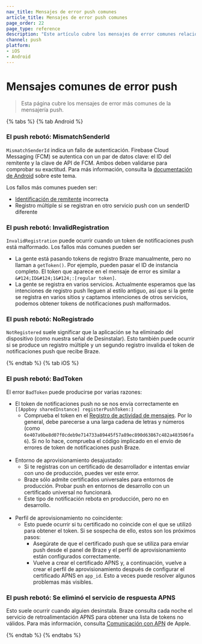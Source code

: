 ```yaml
---
nav_title: Mensajes de error push comunes
article_title: Mensajes de error push comunes
page_order: 22
page_type: reference
description: "Este artículo cubre los mensajes de error comunes relacionados con push para iOS y Android, y te guía a través de posibles soluciones."
channel: push
platform:
- iOS
- Android
---
```


# Mensajes comunes de error push

> Esta página cubre los mensajes de error más comunes de la mensajería push.

{% tabs %}
{% tab Android %} 
### El push rebotó: MismatchSenderId
`MismatchSenderId` indica un fallo de autenticación. Firebase Cloud Messaging (FCM) se autentica con un par de datos clave: el ID del remitente y la clave de API de FCM.  Ambos deben validarse para comprobar su exactitud. Para más información, consulta la [documentación de Android](https://firebase.google.com/docs/cloud-messaging/http-server-ref#error-codes) sobre este tema.

Los fallos más comunes pueden ser:
- [Identificación de remitente]({{site.baseurl}}/developer_guide/platform_integration_guides/android/push_notifications/integration/standard_integration/#step-1-enable-firebase) incorrecta
- Registro múltiple si se registran en otro servicio push con un senderID diferente

### El push rebotó: InvalidRegistration
`InvalidRegistration` puede ocurrir cuando un token de notificaciones push está malformado. Los fallos más comunes pueden ser
- La gente está pasando tokens de registro Braze manualmente, pero no llaman a `getToken()`. Por ejemplo, pueden pasar el ID de instancia completo. El token que aparece en el mensaje de error es similar a `&#124;ID&#124;1&#124;:[regular token]`.  
- La gente se registra en varios servicios. Actualmente esperamos que las intenciones de registro push lleguen al estilo antiguo, así que si la gente se registra en varios sitios y captamos intenciones de otros servicios, podemos obtener tokens de notificaciones push malformados.

### El push rebotó: NoRegistrado
`NotRegistered` suele significar que la aplicación se ha eliminado del dispositivo (como nuestra señal de Desinstalar). Esto también puede ocurrir si se produce un registro múltiple y un segundo registro invalida el token de notificaciones push que recibe Braze.

{% endtab %}
{% tab iOS %}

### El push rebotó: BadToken

El error `BadToken` puede producirse por varias razones:
- El token de notificaciones push no se nos envía correctamente en `[[Appboy sharedInstance] registerPushToken:]`
	- Comprueba el token en el [Registro de actividad de mensajes]({{site.baseurl}}/user_guide/administrative/app_settings/message_activity_log_tab/). Por lo general, debe parecerse a una larga cadena de letras y números (como `6e407a9be8d07f0cdeb9e714733a89445f57a89ec890d63867c482a483506fa6`). Si no lo hace, comprueba el código implicado en el envío de errores de token de notificaciones push Braze.<br><br>
- Entorno de aprovisionamiento desajustado:
	- Si te registras con un certificado de desarrollador e intentas enviar con uno de producción, puedes ver este error.  
	- Braze sólo admite certificados universales para entornos de producción. Probar push en entornos de desarrollo con un certificado universal no funcionará. 
	- Este tipo de notificación rebota en producción, pero no en desarrollo.<br><br>
- Perfil de aprovisionamiento no coincidente:
	- Esto puede ocurrir si tu certificado no coincide con el que se utilizó para obtener el token. Si se sospecha de ello, estos son los próximos pasos:
		- Asegúrate de que el certificado push que se utiliza para enviar push desde el panel de Braze y el perfil de aprovisionamiento están configurados correctamente.
		- Vuelve a crear el certificado APNS y, a continuación, vuelve a crear el perfil de aprovisionamiento después de configurar el certificado APNS en `app_id`. Esto a veces puede resolver algunos problemas más visibles.

### El push rebotó: Se eliminó el servicio de respuesta APNS

Esto suele ocurrir cuando alguien desinstala. Braze consulta cada noche el servicio de retroalimentación APNS para obtener una lista de tokens no válidos. Para más información, consulta [Comunicación con APN](https://developer.apple.com/library/archive/documentation/NetworkingInternet/Conceptual/RemoteNotificationsPG/CommunicatingwithAPNs.html) de Apple.

{% endtab %}
{% endtabs %}
